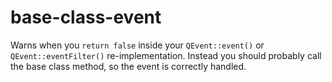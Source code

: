 # base-class-event

Warns when you `return false` inside your `QEvent::event()` or `QEvent::eventFilter()` re-implementation.
Instead you should probably call the base class method, so the event is correctly handled.
